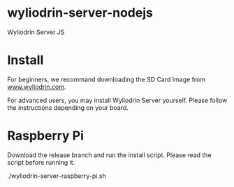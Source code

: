 wyliodrin-server-nodejs
=======================

Wyliodrin Server JS

Install
=======

For beginners, we recommand downloading the SD Card Image from www.wyliodrin.com.

For advanced users, you may install Wyliodrin Server yourself. Please follow the 
instructions depending on your board.

Raspberry Pi
============

Download the release branch and run the install script. Please read the script 
before running it.

  ./wyliodrin-server-raspberry-pi.sh

